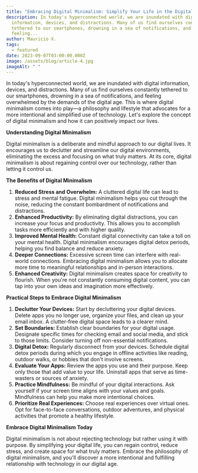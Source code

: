 ```yaml
---
title: "Embracing Digital Minimalism: Simplify Your Life in the Digital Age"
description: In today's hyperconnected world, we are inundated with digital
  information, devices, and distractions. Many of us find ourselves constantly
  tethered to our smartphones, drowning in a sea of notifications, and
  feeling...
author: Mauricio X.
tags:
  - featured
date: 2023-09-07T03:00:00.000Z
image: /assets/blog/article-4.jpg
imageAlt: " "
---
```

<!--StartFragment-->

In today's hyperconnected world, we are inundated with digital information, devices, and distractions. Many of us find ourselves constantly tethered to our smartphones, drowning in a sea of notifications, and feeling overwhelmed by the demands of the digital age. This is where digital minimalism comes into play—a philosophy and lifestyle that advocates for a more intentional and simplified use of technology. Let's explore the concept of digital minimalism and how it can positively impact our lives.

**Understanding Digital Minimalism**

Digital minimalism is a deliberate and mindful approach to our digital lives. It encourages us to declutter and streamline our digital environments, eliminating the excess and focusing on what truly matters. At its core, digital minimalism is about regaining control over our technology, rather than letting it control us.

**The Benefits of Digital Minimalism**

1. **Reduced Stress and Overwhelm:** A cluttered digital life can lead to stress and mental fatigue. Digital minimalism helps you cut through the noise, reducing the constant bombardment of notifications and distractions.
2. **Enhanced Productivity:** By eliminating digital distractions, you can increase your focus and productivity. This allows you to accomplish tasks more efficiently and with higher quality.
3. **Improved Mental Health:** Constant digital connectivity can take a toll on your mental health. Digital minimalism encourages digital detox periods, helping you find balance and reduce anxiety.
4. **Deeper Connections:** Excessive screen time can interfere with real-world connections. Embracing digital minimalism allows you to allocate more time to meaningful relationships and in-person interactions.
5. **Enhanced Creativity:** Digital minimalism creates space for creativity to flourish. When you're not constantly consuming digital content, you can tap into your own ideas and imagination more effectively.

**Practical Steps to Embrace Digital Minimalism**

1. **Declutter Your Devices:** Start by decluttering your digital devices. Delete apps you no longer use, organize your files, and clean up your email inbox. A clutter-free digital space leads to a clearer mind.
2. **Set Boundaries:** Establish clear boundaries for your digital usage. Designate specific times for checking email and social media, and stick to those limits. Consider turning off non-essential notifications.
3. **Digital Detox:** Regularly disconnect from your devices. Schedule digital detox periods during which you engage in offline activities like reading, outdoor walks, or hobbies that don't involve screens.
4. **Evaluate Your Apps:** Review the apps you use and their purpose. Keep only those that add value to your life. Uninstall apps that serve as time-wasters or sources of anxiety.
5. **Practice Mindfulness:** Be mindful of your digital interactions. Ask yourself if your screen time aligns with your values and goals. Mindfulness can help you make more intentional choices.
6. **Prioritize Real Experiences:** Choose real experiences over virtual ones. Opt for face-to-face conversations, outdoor adventures, and physical activities that promote a healthy lifestyle.

**Embrace Digital Minimalism Today**

Digital minimalism is not about rejecting technology but rather using it with purpose. By simplifying your digital life, you can regain control, reduce stress, and create space for what truly matters. Embrace the philosophy of digital minimalism, and you'll discover a more intentional and fulfilling relationship with technology in our digital age.

<!--EndFragment-->